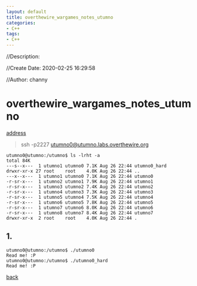```yaml
---
layout: default
title: overthewire_wargames_notes_utumno
categories:
- C++
tags:
- C++
---
```

//Description:

//Create Date: 2020-02-25 16:29:58

//Author: channy

# overthewire_wargames_notes_utumno

[address](https://overthewire.org/wargames/utumno/)

> ssh -p2227 utumno0@utumno.labs.overthewire.org

```
utumno0@utumno:/utumno$ ls -lrht -a
total 84K
---s--x---  1 utumno1 utumno0 7.1K Aug 26 22:44 utumno0_hard
drwxr-xr-x 27 root    root    4.0K Aug 26 22:44 ..
---x--x---  1 utumno1 utumno0 7.1K Aug 26 22:44 utumno0
-r-sr-x---  1 utumno2 utumno1 7.9K Aug 26 22:44 utumno1
-r-sr-x---  1 utumno3 utumno2 7.4K Aug 26 22:44 utumno2
-r-sr-x---  1 utumno4 utumno3 7.3K Aug 26 22:44 utumno3
-r-sr-x---  1 utumno5 utumno4 7.5K Aug 26 22:44 utumno4
-r-sr-x---  1 utumno6 utumno5 7.8K Aug 26 22:44 utumno5
-r-sr-x---  1 utumno7 utumno6 8.0K Aug 26 22:44 utumno6
-r-sr-x---  1 utumno8 utumno7 8.4K Aug 26 22:44 utumno7
drwxr-xr-x  2 root    root    4.0K Aug 26 22:44 .
```

## 1.

```
utumno0@utumno:/utumno$ ./utumno0
Read me! :P
utumno0@utumno:/utumno$ ./utumno0_hard 
Read me! :P
```

[back](/)

